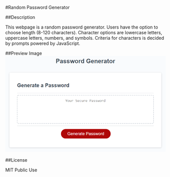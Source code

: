 #Random Password Generator 

##Description

This webpage is a random password generator. Users have the option to choose length (8-120 characters). Character options are lowercase letters, uppercase letters, numbers, and symbols. Criteria for characters is decided by prompts powered by JavaScript. 

##Preview Image 
![Random Password Generator Preview](https://github.com/indwomt/Random-Password-Generator/blob/main/Assets/03-javascript-homework-demo.png)

##License 

MIT Public Use